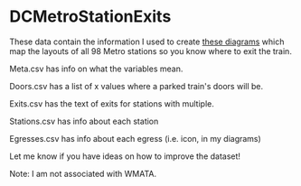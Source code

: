 # DCMetroStationExits

These data contain the information I used to create [these diagrams](https://www.reddit.com/r/washingtondc/comments/15mbos4/i_mapped_the_layouts_of_all_98_metro_stations_so/) which map the layouts of all 98 Metro stations so you know where to exit the train.

Meta.csv has info on what the variables mean.

Doors.csv has a list of x values where a parked train's doors will be.

Exits.csv has the text of exits for stations with multiple.

Stations.csv has info about each station

Egresses.csv has info about each egress (i.e. icon, in my diagrams)

Let me know if you have ideas on how to improve the dataset!

Note: I am not associated with WMATA.
